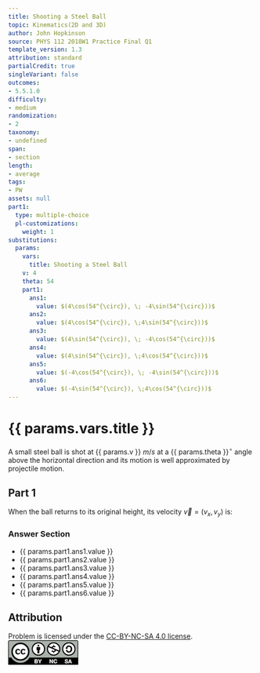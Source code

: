 ```yaml
---
title: Shooting a Steel Ball
topic: Kinematics(2D and 3D)
author: John Hopkinson
source: PHYS 112 2018W1 Practice Final Q1
template_version: 1.3
attribution: standard
partialCredit: true
singleVariant: false
outcomes:
- 5.5.1.0
difficulty:
- medium
randomization:
- 2
taxonomy:
- undefined
span:
- section
length:
- average
tags:
- PW
assets: null
part1:
  type: multiple-choice
  pl-customizations:
    weight: 1
substitutions:
  params:
    vars:
      title: Shooting a Steel Ball
    v: 4
    theta: 54
    part1:
      ans1:
        value: $(4\cos(54^{\circ}), \; -4\sin(54^{\circ}))$
      ans2:
        value: $(4\cos(54^{\circ}), \;4\sin(54^{\circ}))$
      ans3:
        value: $(4\sin(54^{\circ}), \; -4\cos(54^{\circ}))$
      ans4:
        value: $(4\sin(54^{\circ}), \;4\cos(54^{\circ}))$
      ans5:
        value: $(-4\cos(54^{\circ}), \; -4\sin(54^{\circ}))$
      ans6:
        value: $(-4\sin(54^{\circ}), \;4\cos(54^{\circ}))$
---
```

# {{ params.vars.title }}
A small steel ball is shot at {{ params.v }} $m/s$ at a {{ params.theta }}$^{\circ}$ angle above the horizontal direction and its motion is well approximated by projectile motion.

## Part 1

When the ball returns to its original height, its velocity $\overrightarrow{v} = (v_x, v_y)$ is:

### Answer Section

- {{ params.part1.ans1.value }}
- {{ params.part1.ans2.value }}
- {{ params.part1.ans3.value }}
- {{ params.part1.ans4.value }}
- {{ params.part1.ans5.value }}
- {{ params.part1.ans6.value }}

## Attribution

Problem is licensed under the [CC-BY-NC-SA 4.0 license](https://creativecommons.org/licenses/by-nc-sa/4.0/).<br> ![The Creative Commons 4.0 license requiring attribution-BY, non-commercial-NC, and share-alike-SA license.](https://raw.githubusercontent.com/firasm/bits/master/by-nc-sa.png)